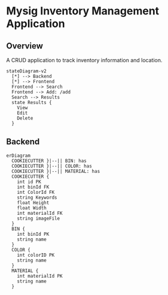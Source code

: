 # Mysig Inventory Management Application

## Overview

A CRUD application to track inventory information and location. 

```mermaid
stateDiagram-v2
  [*] --> Backend
  [*] --> Frontend
  Frontend --> Search
  Frontend --> Add: /add
  Search --> Results
  state Results {
    View
    Edit 
    Delete
  }
```

## Backend

```mermaid
erDiagram
  COOKIECUTTER }|--|| BIN: has
  COOKIECUTTER }|--|| COLOR: has
  COOKIECUTTER }|--|| MATERIAL: has
  COOKIECUTTER {
    int id PK
    int binId FK
    int ColorId FK
    string Keywords
    float Height
    float Width
    int materialId FK
    string imageFile
  }
  BIN {
    int binId PK
    string name
  }
  COLOR {
    int colorID PK
    string name
  }
  MATERIAL {
    int materialId PK
    string name
  }
```
